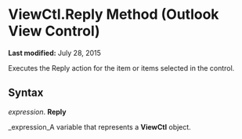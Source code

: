 
# ViewCtl.Reply Method (Outlook View Control)

 **Last modified:** July 28, 2015

Executes the Reply action for the item or items selected in the control.

## Syntax

 _expression_. **Reply**

 _expression_A variable that represents a  **ViewCtl** object.

